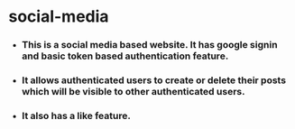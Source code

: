 # social-media
* ###  This is a social media based website. It has google signin and basic token based authentication feature.
* ###  It allows authenticated users to create or delete their posts which will be visible to other authenticated users.
* ###  It also has a like feature.

